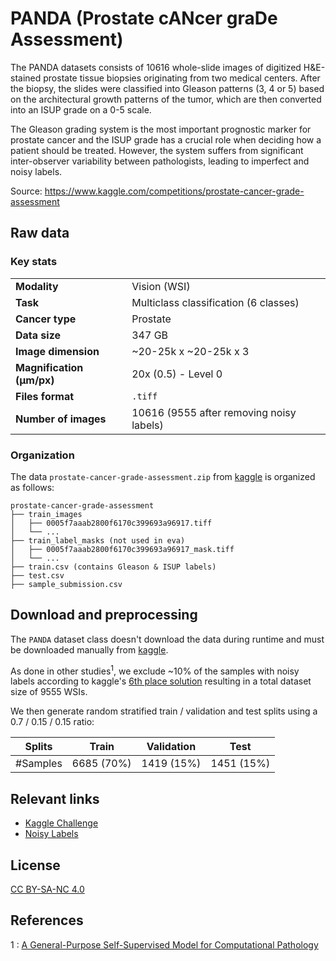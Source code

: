 # PANDA (Prostate cANcer graDe Assessment)

The PANDA datasets consists of 10616 whole-slide images of digitized H&E-stained prostate tissue biopsies originating from two medical centers. After the biopsy, the slides were classified into Gleason patterns (3, 4 or 5) based on the architectural growth patterns of the tumor, which are then converted into an ISUP grade on a 0-5 scale.

The Gleason grading system is the most important prognostic marker for prostate cancer and the ISUP grade has a crucial role when deciding how a patient should be treated. However, the system suffers from significant inter-observer variability between pathologists, leading to imperfect and noisy labels.

Source: https://www.kaggle.com/competitions/prostate-cancer-grade-assessment


## Raw data

### Key stats

|                           |                                                          |
|---------------------------|----------------------------------------------------------|
| **Modality**              | Vision (WSI)                                             |
| **Task**                  | Multiclass classification (6 classes)                    |
| **Cancer type**           | Prostate                                                 |
| **Data size**             | 347 GB                                                   |
| **Image dimension**       | ~20-25k x ~20-25k x 3                                          |
| **Magnification (μm/px)** | 20x (0.5) - Level 0                                      |
| **Files format**          | `.tiff`                                                  |
| **Number of images**      | 10616 (9555 after removing noisy labels)                 |


### Organization

The data `prostate-cancer-grade-assessment.zip` from [kaggle](https://www.kaggle.com/competitions/prostate-cancer-grade-assessment/data) is organized as follows:

```
prostate-cancer-grade-assessment
├── train_images
│   ├── 0005f7aaab2800f6170c399693a96917.tiff
│   └── ...
├── train_label_masks (not used in eva)
│   ├── 0005f7aaab2800f6170c399693a96917_mask.tiff
│   └── ...
├── train.csv (contains Gleason & ISUP labels)
├── test.csv
├── sample_submission.csv
```

## Download and preprocessing

The `PANDA` dataset class doesn't download the data during runtime and must be downloaded manually from [kaggle](https://www.kaggle.com/competitions/prostate-cancer-grade-assessment/data).

As done in other studies<sup>1</sup>, we exclude ~10% of the samples with noisy labels according to kaggle's [6th place solution](https://www.kaggle.com/competitions/prostate-cancer-grade-assessment/discussion/169230)  resulting in a total dataset size of 9555 WSIs.

We then generate random stratified train / validation and test splits using a 0.7 / 0.15 / 0.15 ratio:


| Splits   | Train       | Validation  | Test       |  
|----------|-------------|-------------|------------|
| #Samples | 6685 (70%)  | 1419 (15%)  | 1451 (15%) |


## Relevant links

* [Kaggle Challenge](https://www.kaggle.com/competitions/prostate-cancer-grade-assessment)
* [Noisy Labels](https://github.com/analokmaus/kaggle-panda-challenge-public)


## License

[CC BY-SA-NC 4.0](https://creativecommons.org/licenses/by-nc-sa/4.0/deed.en)

## References
1 : [A General-Purpose Self-Supervised Model for Computational Pathology](https://arxiv.org/abs/2308.15474)